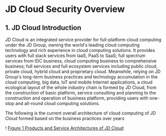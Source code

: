 # JD Cloud Security Overview

## 1. JD Cloud Introduction 

JD Cloud is an integrated service provider for full-platform cloud computing under the JD Group, owning the world's leading cloud computing technology and rich experience in cloud computing solutions. It provides users with full stack services from IaaS, PaaS to SaaS; full spectrum services from IDC business, cloud computing business to comprehensive business; full services and full ecosystem services including public cloud, private cloud, hybrid cloud and proprietary cloud. Meanwhile, relying on JD Group's long-term business practices and technology accumulation in the cloud computing, big data, IoT and mobile Internet applications, a cloud ecological layout of the whole industry chain is formed by JD Cloud, from the construction of basic platform, service consulting and planning to the construction and operation of business platform, providing users with one-stop and all-round cloud computing solutions.

The following is the current overall architecture of cloud computing of JD Cloud formed based on the business practices over years

! [Figure 1 Products and Service Architectures of JD Cloud](https://github.com/jdcloudcom/cn/blob/edit/image/Security-Information/product3.jpg)
